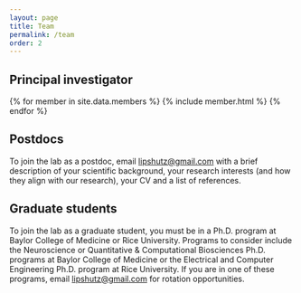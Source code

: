 ```yaml
---
layout: page
title: Team
permalink: /team
order: 2
---
```


<h2>Principal investigator</h2>

{% for member in site.data.members %}
    {% include member.html %}
{% endfor %}

<h2 id="join">Postdocs</h2>

<div>
    <!-- <img src="images/team/avatar.png" alt="You?" width="250" height="250"> -->
    <p>To join the lab as a postdoc, email <a href="mailto:lipshutz@gmail.com">lipshutz@gmail.com</a> with a brief description of your scientific background, your research interests (and how they align with our research), your CV and a list of references.
</p>
</div>

<h2>Graduate students</h2>

<div>
    <!-- <img src="images/team/avatar.png" alt="You?" width="250" height="250"> -->
    <p>To join the lab as a graduate student, you must be in a Ph.D. program 
  at Baylor College of Medicine or Rice University. Programs to consider 
  include the Neuroscience or Quantitative & Computational Biosciences 
  Ph.D. programs at Baylor College of Medicine or the Electrical and 
  Computer Engineering Ph.D. program at Rice University. If you are in one 
  of these programs, email <a href="mailto:lipshutz@gmail.com">lipshutz@gmail.com</a> for rotation opportunities.
</p>
</div>